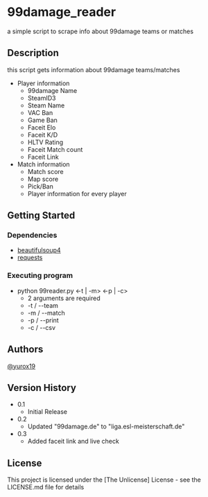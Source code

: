 # 99damage_reader

a simple script to scrape info about 99damage teams or matches

## Description

this script gets information about 99damage teams/matches
* Player information
	* 99damage Name
	* SteamID3
	* Steam Name
	* VAC Ban
	* Game Ban
	* Faceit Elo
	* Faceit K/D
	* HLTV Rating
	* Faceit Match count
	* Faceit Link
* Match information
	* Match score
	* Map score
	* Pick/Ban
	* Player information for every player


## Getting Started

### Dependencies

* [beautifulsoup4](https://pypi.org/project/beautifulsoup4/)
* [requests](https://pypi.org/project/requests/)

### Executing program

* python 99reader.py <-t | -m> <-p | -c>
	* 2 arguments are required
	* -t / --team
	* -m / --match
	* -p / --print
	* -c / --csv

## Authors

[@yurox19](https://github.com/yurox19)

## Version History

* 0.1
	* Initial Release
* 0.2
	* Updated "99damage.de" to "liga.esl-meisterschaft.de"
* 0.3
	* Added faceit link and live check

## License

This project is licensed under the [The Unlicense] License - see the LICENSE.md file for details
